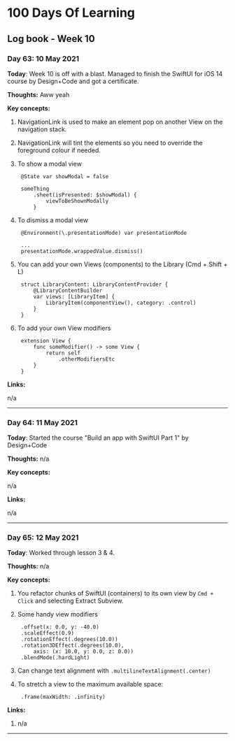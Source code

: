 # 100 Days Of Learning

## Log book - Week 10

### Day 63: 10 May 2021

**Today**: Week 10 is off with a blast. Managed to finish the SwiftUI for iOS 14 course by Design+Code and got a certificate.

**Thoughts:** Aww yeah

**Key concepts:**

1. NavigationLink is used to make an element pop on another View on the navigation stack.
2. NavigationLink will tint the elements so you need to override the foreground colour if needed.
3. To show a modal view

		@State var showModal = false

		someThing
			.sheet(isPresented: $showModal) {
		    	viewToBeShownModally
			}

4. To dismiss a modal view

		@Environment(\.presentationMode) var presentationMode
		
		...
		presentationMode.wrappedValue.dismiss()
		
5. You can add your own Views (components) to the Library (Cmd + Shift + L)

		struct LibraryContent: LibraryContentProvider {
		    @LibraryContentBuilder
		    var views: [LibraryItem] {
		        LibraryItem(componentView(), category: .control)
		    }
		}

6. To add your own View modifiers

		extension View {
			func someModifier() -> some View {
				return self
					.otherModifiersEtc
			}
		}

**Links:**

n/a

---

### Day 64: 11 May 2021

**Today**: Started the course "Build an app with SwiftUI Part 1" by Design+Code

**Thoughts:** n/a

**Key concepts:**

n/a

**Links:**

n/a

---

### Day 65: 12 May 2021

**Today**: Worked through lesson 3 & 4.

**Thoughts:** n/a

**Key concepts:**

1. You refactor chunks of SwiftUI (containers) to its own view by `Cmd + Click` and selecting Extract Subview.
2. Some handy view modifiers
	
	    .offset(x: 0.0, y: -40.0)
	    .scaleEffect(0.9)
	    .rotationEffect(.degrees(10.0))
	    .rotation3DEffect(.degrees(10.0),
	        axis: (x: 10.0, y: 0.0, z: 0.0))
	    .blendMode(.hardLight)

3. Can change text alignment with `.multilineTextAlignment(.center)`
4. To stretch a view to the maximum available space:

		.frame(maxWidth: .infinity)

**Links:**

1. n/a

---
